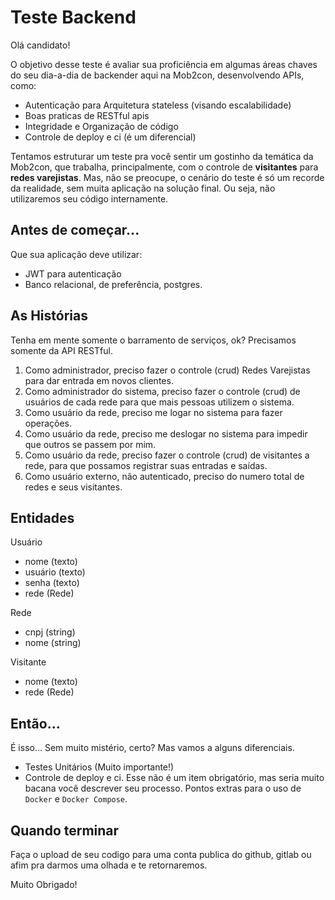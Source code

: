 # Teste Backend
Olá candidato!

O objetivo desse teste é avaliar sua proficiência em algumas áreas chaves do seu dia-a-dia de backender aqui na Mob2con, desenvolvendo APIs, como:
* Autenticação para Arquitetura stateless (visando escalabilidade)
* Boas praticas de RESTful apis
* Integridade e Organização de código
* Controle de deploy e ci (é um diferencial)

Tentamos estruturar um teste pra você sentir um gostinho da temática da Mob2con, que trabalha, principalmente, com o controle de **visitantes** para **redes varejistas**. Mas, não se preocupe, o cenário do teste é só um recorde da realidade, sem muita aplicação na solução final. Ou seja, não utilizaremos seu código internamente.

## Antes de começar...
Que sua aplicação deve utilizar:
* JWT para autenticação
* Banco relacional, de preferência, postgres.

## As Histórias
Tenha em mente somente o barramento de serviços, ok? Precisamos somente da API RESTful.
1. Como administrador, preciso fazer o controle (crud) Redes Varejistas para dar entrada em novos clientes.
2. Como administrador do sistema, preciso fazer o controle (crud) de usuários de cada rede para que mais pessoas utilizem o sistema.
2. Como usuário da rede, preciso me logar no sistema para fazer operações.
3. Como usuário da rede, preciso me deslogar no sistema para impedir que outros se passem por mim.
4. Como usuário da rede, preciso fazer o controle (crud) de visitantes a rede, para que possamos registrar suas entradas e saídas.
5. Como usuário externo, não autenticado, preciso do numero total de redes e seus visitantes. 

## Entidades
Usuário
* nome (texto)
* usuário (texto)
* senha (texto)
* rede (Rede) 

Rede 
* cnpj (string)
* nome (string)

Visitante 
* nome (texto)
* rede (Rede)


## Então...

É isso... Sem muito mistério, certo? Mas vamos a alguns diferenciais.
* Testes Unitários (Muito importante!)
* Controle de deploy e ci. Esse não é um item obrigatório, mas seria muito bacana você descrever seu processo. Pontos extras para o uso de `Docker` e `Docker Compose`.

## Quando terminar
Faça o upload de seu codigo para uma conta publica do github, gitlab ou afim pra darmos uma olhada e te retornaremos.

Muito Obrigado!